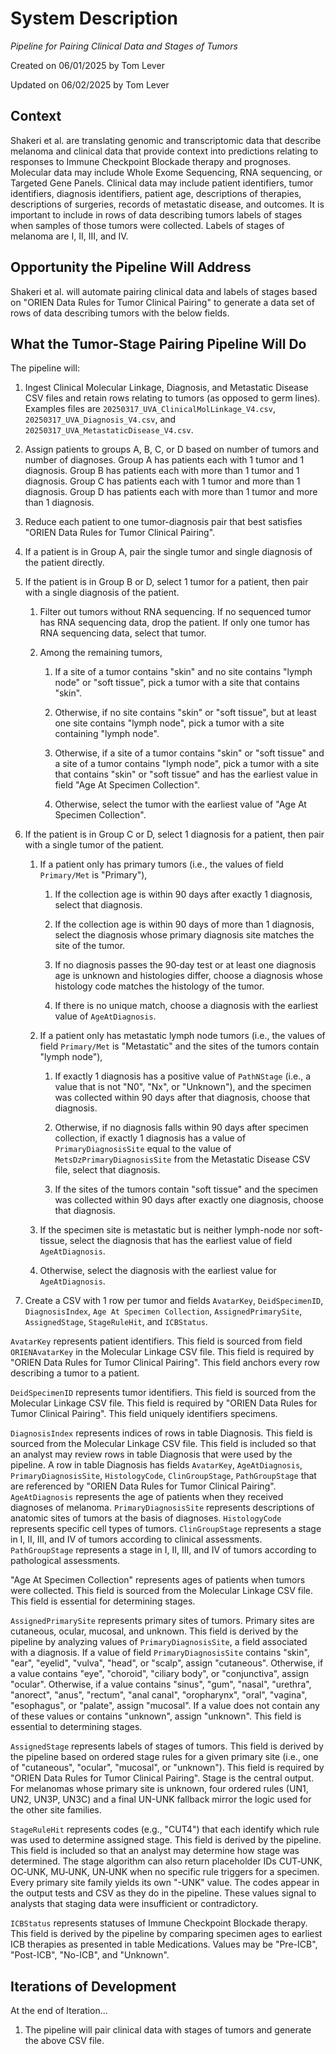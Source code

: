 # System Description

*Pipeline for Pairing Clinical Data and Stages of Tumors*

Created on 06/01/2025 by Tom Lever

Updated on 06/02/2025 by Tom Lever


## Context

Shakeri et al. are translating genomic and transcriptomic data that describe melanoma and clinical data that provide context into predictions relating to responses to Immune Checkpoint Blockade therapy and prognoses. Molecular data may include Whole Exome Sequencing, RNA sequencing, or Targeted Gene Panels. Clinical data may include patient identifiers, tumor identifiers, diagnosis identifiers, patient age, descriptions of therapies, descriptions of surgeries, records of metastatic disease, and outcomes. It is important to include in rows of data describing tumors labels of stages when samples of those tumors were collected. Labels of stages of melanoma are I, II, III, and IV.


## Opportunity the Pipeline Will Address

Shakeri et al. will automate pairing clinical data and labels of stages based on "ORIEN Data Rules for Tumor Clinical Pairing" to generate a data set of rows of data describing tumors with the below fields.


## What the Tumor-Stage Pairing Pipeline Will Do

The pipeline will:

1. Ingest Clinical Molecular Linkage, Diagnosis, and Metastatic Disease CSV files and retain rows relating to tumors (as opposed to germ lines). Examples files are `20250317_UVA_ClinicalMolLinkage_V4.csv`, `20250317_UVA_Diagnosis_V4.csv`, and `20250317_UVA_MetastaticDisease_V4.csv`.

2. Assign patients to groups A, B, C, or D based on number of tumors and number of diagnoses. Group A has patients each with 1 tumor and 1 diagnosis. Group B has patients each with more than 1 tumor and 1 diagnosis. Group C has patients each with 1 tumor and more than 1 diagnosis. Group D has patients each with more than 1 tumor and more than 1 diagnosis.

3. Reduce each patient to one tumor-diagnosis pair that best satisfies "ORIEN Data Rules for Tumor Clinical Pairing".

4. If a patient is in Group A, pair the single tumor and single diagnosis of the patient directly.

5. If the patient is in Group B or D, select 1 tumor for a patient, then pair with a single diagnosis of the patient.

    1. Filter out tumors without RNA sequencing. If no sequenced tumor has RNA sequencing data, drop the patient. If only one tumor has RNA sequencing data, select that tumor.
    
    2. Among the remaining tumors,
    
        1. If a site of a tumor contains "skin" and no site contains "lymph node" or "soft tissue", pick a tumor with a site that contains "skin".
        
        2. Otherwise, if no site contains "skin" or "soft tissue", but at least one site contains "lymph node", pick a tumor with a site containing "lymph node".
        
        3. Otherwise, if a site of a tumor contains "skin" or "soft tissue" and a site of a tumor contains "lymph node", pick a tumor with a site that contains "skin" or "soft tissue" and has the earliest value in field "Age At Specimen Collection".
        
        4. Otherwise, select the tumor with the earliest value of "Age At Specimen Collection".

6. If the patient is in Group C or D, select 1 diagnosis for a patient, then pair with a single tumor of the patient.

    1. If a patient only has primary tumors (i.e., the values of field `Primary/Met` is "Primary"),
    
        1. If the collection age is within 90 days after exactly 1 diagnosis, select that diagnosis.
       
        2. If the collection age is within 90 days of more than 1 diagnosis, select the diagnosis whose primary diagnosis site matches the site of the tumor.
        
        3. If no diagnosis passes the 90‑day test or at least one diagnosis age is unknown and histologies differ, choose a diagnosis whose histology code matches the histology of the tumor.

        4. If there is no unique match, choose a diagnosis with the earliest value of `AgeAtDiagnosis`.

    2. If a patient only has metastatic lymph node tumors (i.e., the values of field `Primary/Met` is "Metastatic" and the sites of the tumors contain "lymph node"),

        1. If exactly 1 diagnosis has a positive value of `PathNStage` (i.e., a value that is not "N0", "Nx", or "Unknown"), and the specimen was collected within 90 days after that diagnosis, choose that diagnosis.

        2. Otherwise, if no diagnosis falls within 90 days after specimen collection, if exactly 1 diagnosis has a value of `PrimaryDiagnosisSite` equal to the value of `MetsDzPrimaryDiagnosisSite` from the Metastatic Disease CSV file, select that diagnosis.
        
        3. If the sites of the tumors contain "soft tissue" and the specimen was collected within 90 days after exactly one diagnosis, choose that diagnosis.

    3. If the specimen site is metastatic but is neither lymph-node nor soft-tissue, select the diagnosis that has the earliest value of field `AgeAtDiagnosis`.
    
    4. Otherwise, select the diagnosis with the earliest value for `AgeAtDiagnosis`.

7. Create a CSV with 1 row per tumor and fields `AvatarKey`, `DeidSpecimenID`, `DiagnosisIndex`, `Age At Specimen Collection`, `AssignedPrimarySite`, `AssignedStage`, `StageRuleHit`, and `ICBStatus`.

`AvatarKey` represents patient identifiers. This field is sourced from field `ORIENAvatarKey` in the Molecular Linkage CSV file. This field is required by "ORIEN Data Rules for Tumor Clinical Pairing". This field anchors every row describing a tumor to a patient.

`DeidSpecimenID` represents tumor identifiers. This field is sourced from the Molecular Linkage CSV file. This field is required by "ORIEN Data Rules for Tumor Clinical Pairing". This field uniquely identifiers specimens.

`DiagnosisIndex` represents indices of rows in table Diagnosis. This field is sourced from the Molecular Linkage CSV file. This field is included so that an analyst may review rows in table Diagnosis that were used by the pipeline. A row in table Diagnosis has fields `AvatarKey`, `AgeAtDiagnosis`, `PrimaryDiagnosisSite`, `HistologyCode`, `ClinGroupStage`, `PathGroupStage` that are referenced by "ORIEN Data Rules for Tumor Clinical Pairing". `AgeAtDiagnosis` represents the age of patients when they received diagnoses of melanoma. `PrimaryDiagnosisSite` represents descriptions of anatomic sites of tumors at the basis of diagnoses. `HistologyCode` represents specific cell types of tumors. `ClinGroupStage` represents a stage in I, II, III, and IV of tumors according to clinical assessments. `PathGroupStage` represents a stage in I, II, III, and IV of tumors according to pathological assessments.

"Age At Specimen Collection" represents ages of patients when tumors were collected. This field is sourced from the Molecular Linkage CSV file. This field is essential for determining stages.

`AssignedPrimarySite` represents primary sites of tumors. Primary sites are cutaneous, ocular, mucosal, and unknown. This field is derived by the pipeline by analyzing values of `PrimaryDiagnosisSite`, a field associated with a diagnosis. If a value of field `PrimaryDiagnosisSite` contains "skin", "ear", "eyelid", "vulva", "head", or "scalp", assign "cutaneous". Otherwise, if a value contains "eye", "choroid", "ciliary body", or "conjunctiva", assign "ocular". Otherwise, if a value contains "sinus", "gum", "nasal", "urethra", "anorect", "anus", "rectum", "anal canal", "oropharynx", "oral", "vagina", "esophagus", or "palate", assign "mucosal". If a value does not contain any of these values or contains "unknown", assign "unknown". This field is essential to determining stages.

`AssignedStage` represents labels of stages of tumors. This field is derived by the pipeline based on ordered stage rules for a given primary site (i.e., one of "cutaneous", "ocular", "mucosal", or "unknown"). This field is required by "ORIEN Data Rules for Tumor Clinical Pairing". Stage is the central output.  For melanomas whose primary site is unknown, four ordered rules (UN1, UN2, UN3P, UN3C) and a final UN-UNK fallback mirror the logic used for the other site families.

`StageRuleHit` represents codes (e.g., "CUT4") that each identify which rule was used to determine assigned stage. This field is derived by the pipeline. This field is included so that an analyst may determine how stage was determined. The stage algorithm can also return placeholder IDs CUT‑UNK, OC‑UNK, MU‑UNK, UN‑UNK when no specific rule triggers for a specimen. Every primary site family yields its own "-UNK" value. The codes appear in the output tests and CSV as they do in the pipeline. These values signal to analysts that staging data were insufficient or contradictory.

`ICBStatus` represents statuses of Immune Checkpoint Blockade therapy. This field is derived by the pipeline by comparing specimen ages to earliest ICB therapies as presented in table Medications. Values may be "Pre-ICB", "Post-ICB", "No-ICB", and "Unknown".


## Iterations of Development

At the end of Iteration...

1.	The pipeline will pair clinical data with stages of tumors and generate the above CSV file.
